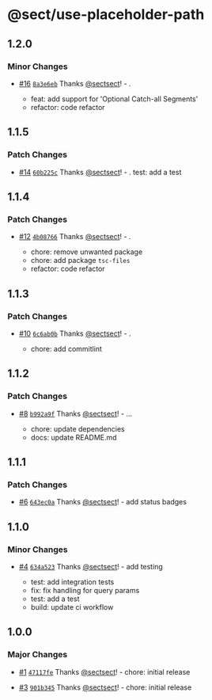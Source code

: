 # @sect/use-placeholder-path

## 1.2.0

### Minor Changes

- [#16](https://github.com/sectsect/use-placeholder-path/pull/16) [`8a3e6eb`](https://github.com/sectsect/use-placeholder-path/commit/8a3e6eb96742fb164a68ca59a06a8472bab90eb6) Thanks [@sectsect](https://github.com/sectsect)! - .

  - feat: add support for 'Optional Catch-all Segments'
  - refactor: code refactor

## 1.1.5

### Patch Changes

- [#14](https://github.com/sectsect/use-placeholder-path/pull/14) [`60b225c`](https://github.com/sectsect/use-placeholder-path/commit/60b225c126cdb22ac2f714468644f4cdf0406b12) Thanks [@sectsect](https://github.com/sectsect)! - .
  test: add a test

## 1.1.4

### Patch Changes

- [#12](https://github.com/sectsect/use-placeholder-path/pull/12) [`4b08766`](https://github.com/sectsect/use-placeholder-path/commit/4b0876673dcdaba5c04bd3268de1d6571cf3f3c2) Thanks [@sectsect](https://github.com/sectsect)! - .

  - chore: remove unwanted package
  - chore: add package `tsc-files`
  - refactor: code refactor

## 1.1.3

### Patch Changes

- [#10](https://github.com/sectsect/use-placeholder-path/pull/10) [`6c6ab0b`](https://github.com/sectsect/use-placeholder-path/commit/6c6ab0b7e6d6f9c4f682b1d2d92158386805fb30) Thanks [@sectsect](https://github.com/sectsect)! - .

  - chore: add commitlint

## 1.1.2

### Patch Changes

- [#8](https://github.com/sectsect/use-placeholder-path/pull/8) [`b992a9f`](https://github.com/sectsect/use-placeholder-path/commit/b992a9f1f1c1a1212a55dbe9234fcc5dc6b95be2) Thanks [@sectsect](https://github.com/sectsect)! - ...

  - chore: update dependencies
  - docs: update README.md

## 1.1.1

### Patch Changes

- [#6](https://github.com/sectsect/use-placeholder-path/pull/6) [`643ec0a`](https://github.com/sectsect/use-placeholder-path/commit/643ec0ac4f5cdf24298716c8c6244c54145c56cb) Thanks [@sectsect](https://github.com/sectsect)! - add status badges

## 1.1.0

### Minor Changes

- [#4](https://github.com/sectsect/use-placeholder-path/pull/4) [`634a523`](https://github.com/sectsect/use-placeholder-path/commit/634a52384c66231ee31d3db0ac18cc87911d796d) Thanks [@sectsect](https://github.com/sectsect)! - add testing

  - test: add integration tests
  - fix: fix handling for query params
  - test: add a test
  - build: update ci workflow

## 1.0.0

### Major Changes

- [#1](https://github.com/sectsect/use-placeholder-path/pull/1) [`47117fe`](https://github.com/sectsect/use-placeholder-path/commit/47117fe4c40003e3e9606c44bbe2a68b96d0d8d0) Thanks [@sectsect](https://github.com/sectsect)! - chore: initial release

- [#3](https://github.com/sectsect/use-placeholder-path/pull/3) [`901b345`](https://github.com/sectsect/use-placeholder-path/commit/901b345806ba30539d675d2a22fce0e6e7f973fc) Thanks [@sectsect](https://github.com/sectsect)! - chore: initial release
